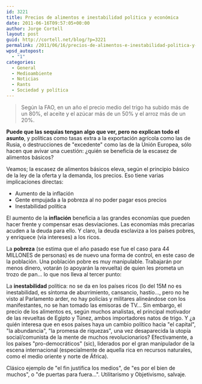 ```yaml
---
id: 3221
title: Precios de alimentos e inestabilidad política y económica
date: 2011-06-16T09:57:05+00:00
author: Jorge Cortell
layout: post
guid: http://cortell.net/blog/?p=3221
permalink: /2011/06/16/precios-de-alimentos-e-inestabilidad-politica-y-economica/
wpsd_autopost:
  - "1"
categories:
  - General
  - Medioambiente
  - Noticias
  - Rants
  - Sociedad y polí­tica
---
```

> Según la FAO, en un año el precio medio del trigo ha subido más de un 80%, el aceite y el azúcar más de un 50% y el arroz más de un 20%.

**Puede que las sequías tengan algo que ver, pero no explican todo el asunto**, y políticas como tasas extra a la exportación agrícola como las de Rusia, o destrucciones de "excedente" como las de la Unión Europea, sólo hacen que avivar una cuestión: ¿quién se beneficia de la escasez de alimentos básicos?

Veamos; la escasez de alimentos básicos eleva, según el principio básico de la ley de la oferta y la demanda, los precios. Eso tiene varias implicaciones directas:

  * Aumento de la inflación
  * Gente empujada a la pobreza al no poder pagar esos precios
  * Inestabilidad política

El aumento de la **inflación** beneficia a las grandes economías que pueden hacer frente y compensar esas desviaciones. Las economías más precarias acuden a la deuda para ello. Y claro, la deuda esclaviza a los países pobres, y enriquece (via intereses) a los ricos.
  
La **pobreza** (se estima que el año pasado ese fue el caso para 44 MILLONES de personas) es de nuevo una forma de control, en este caso de la población. Una población pobre es muy manipulable. Trabajarán por menos dinero, votarán (o apoyarán la revuelta) de quien les prometa un trozo de pan... lo que nos lleva al tercer punto:
  
La **inestabilidad** política: no se da en los países ricos (lo del 15M no es inestabilidad, es síntoma de aburrimiento, cansancio, hastío..., pero no he visto al Parlamento arder, no hay policías y militares alineándose con los manifestantes, no se han tomado las emisoras de TV... Sin embargo, el precio de los alimentos es, según muchos analistas, el principal motivador de las revueltas de Egipto y Túnez, ambos importadores natos de trigo. Y ¿a quién interesa que en esos países haya un cambio político hacia "el capital", "la abundancia", "la promesa de riquezas", una vez desaparecida la utopía social/comunista de la mente de muchos revolucionarios? Efectivamente, a los países "pro-democráticos" (sic), liderados por el gran manipulador de la escena internacional (especialmente de aquella rica en recursos naturales, como el medio oriente y norte de África).

Clásico ejemplo de "el fin justifica los medios", de "es por el bien de muchos", o "de puertas para fuera...". Utilitarismo y Objetivismo, salvaje.